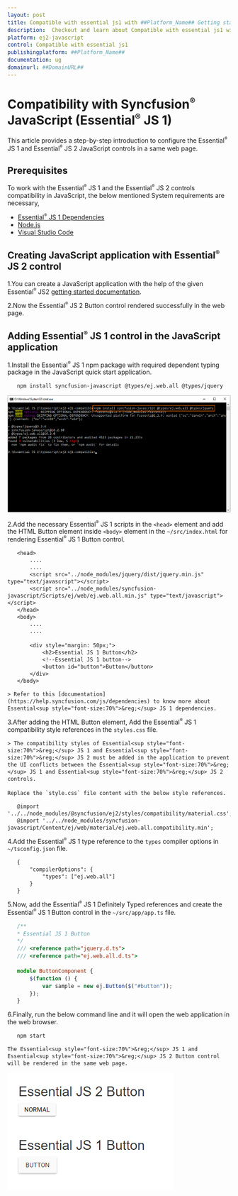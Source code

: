 ```yaml
---
layout: post
title: Compatible with essential js1 with ##Platform_Name## Getting started control | Syncfusion
description:  Checkout and learn about Compatible with essential js1 with ##Platform_Name## Getting started control of Syncfusion Essential JS 2 and more details.
platform: ej2-javascript
control: Compatible with essential js1 
publishingplatform: ##Platform_Name##
documentation: ug
domainurl: ##DomainURL##
---
```


# Compatibility with Syncfusion<sup style="font-size:70%">&reg;</sup> JavaScript (Essential<sup style="font-size:70%">&reg;</sup> JS 1)

This article provides a step-by-step introduction to configure the Essential<sup style="font-size:70%">&reg;</sup> JS 1 and Essential<sup style="font-size:70%">&reg;</sup> JS 2 JavaScript controls in a same web page.

## Prerequisites

To work with the Essential<sup style="font-size:70%">&reg;</sup> JS 1 and the Essential<sup style="font-size:70%">&reg;</sup> JS 2 controls compatibility in JavaScript, the below mentioned System requirements are necessary,

* [Essential<sup style="font-size:70%">&reg;</sup> JS 1 Dependencies](https://help.syncfusion.com/js/dependencies)
* [Node.js](https://nodejs.org/en/)
* [Visual Studio Code](https://code.visualstudio.com/)

## Creating JavaScript application with Essential<sup style="font-size:70%">&reg;</sup> JS 2 control

1.You can create a JavaScript application with the help of the given Essential<sup style="font-size:70%">&reg;</sup> JS2 [getting started documentation](./quick-start/).

2.Now the Essential<sup style="font-size:70%">&reg;</sup> JS 2 Button control rendered successfully in the web page.

## Adding Essential<sup style="font-size:70%">&reg;</sup> JS 1 control in the JavaScript application

1.Install the Essential<sup style="font-size:70%">&reg;</sup> JS 1 npm package with required dependent typing package in the JavaScript quick start application.

   ```
      npm install syncfusion-javascript @types/ej.web.all @types/jquery
   ```

 ![ej1 npm package install](images/ej1-npm-install.png)

2.Add the necessary Essential<sup style="font-size:70%">&reg;</sup> JS 1 scripts in the `<head>` element and add the HTML Button element inside `<body>` element in the `~/src/index.html` for rendering Essential<sup style="font-size:70%">&reg;</sup> JS 1 Button control.

 ```
    <head>
        ....
        ....
        <script src="../node_modules/jquery/dist/jquery.min.js" type="text/javascript"></script>
        <script src="../node_modules/syncfusion-javascript/Scripts/ej/web/ej.web.all.min.js" type="text/javascript"></script>
    </head>
    <body>
        ....
        ....

        <div style="margin: 50px;">
            <h2>Essential JS 1 Button</h2>
            <!--Essential JS 1 button-->
            <button id="button">Button</button>
        </div>
    </body>
 ```

    > Refer to this [documentation](https://help.syncfusion.com/js/dependencies) to know more about Essential<sup style="font-size:70%">&reg;</sup> JS 1 dependencies.

3.After adding the HTML Button element, Add the Essential<sup style="font-size:70%">&reg;</sup> JS 1 compatibility style references in the `styles.css` file.

    > The compatibility styles of Essential<sup style="font-size:70%">&reg;</sup> JS 1 and Essential<sup style="font-size:70%">&reg;</sup> JS 2 must be added in the application to prevent the UI conflicts between the Essential<sup style="font-size:70%">&reg;</sup> JS 1 and Essential<sup style="font-size:70%">&reg;</sup> JS 2 controls.

    Replace the `style.css` file content with the below style references.

  ```
     @import '../../node_modules/@syncfusion/ej2/styles/compatibility/material.css';
     @import '../../node_modules/syncfusion-javascript/Content/ej/web/material/ej.web.all.compatibility.min';
  ```

4.Add the Essential<sup style="font-size:70%">&reg;</sup> JS 1 type reference to the `types` compiler options in `~/tsconfig.json` file.

 ```
    {
        "compilerOptions": {
            "types": ["ej.web.all"]
        }
    }
 ```

5.Now, add the Essential<sup style="font-size:70%">&reg;</sup> JS 1 Definitely Typed references and create the Essential<sup style="font-size:70%">&reg;</sup> JS 1 Button control in the `~/src/app/app.ts` file.

 ```ts
    /**
    * Essential JS 1 Button
    */
    /// <reference path="jquery.d.ts">
    /// <reference path="ej.web.all.d.ts">

    module ButtonComponent {
        $(function () {
            var sample = new ej.Button($("#button"));
        });
    }
  ```

6.Finally, run the below command line and it will open the web application in the web browser.

 ```
    npm start
 ```

    The Essential<sup style="font-size:70%">&reg;</sup> JS 1 and Essential<sup style="font-size:70%">&reg;</sup> JS 2 Button control will be rendered in the same web page.

![ej1 and ej2 button](./images/ej1-ej2-button.png)
